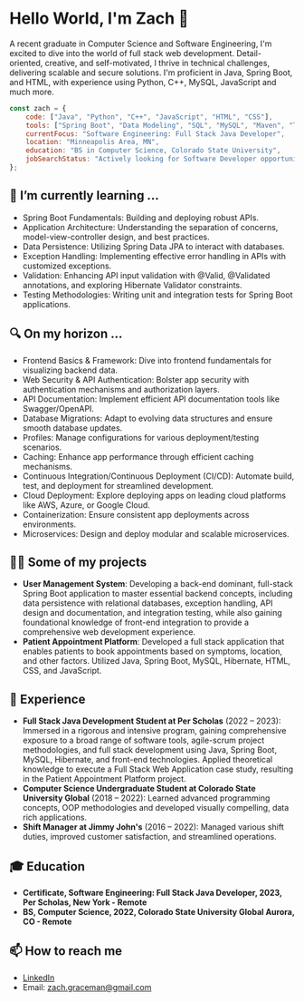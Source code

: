 # Hello World, I'm Zach 👋

A recent graduate in Computer Science and Software Engineering, I'm excited to dive into the world of full stack web development. Detail-oriented, creative, and self-motivated, I thrive in technical challenges, delivering scalable and secure solutions. I'm proficient in Java, Spring Boot, and HTML, with experience using Python, C++, MySQL, JavaScript and much more.

```javascript
const zach = {
    code: ["Java", "Python", "C++", "JavaScript", "HTML", "CSS"],
    tools: ["Spring Boot", "Data Modeling", "SQL", "MySQL", "Maven", "Thymeleaf", "Lombok", "Hibernate", "JUnit", "Git"],
    currentFocus: "Software Engineering: Full Stack Java Developer",
    location: "Minneapolis Area, MN",
    education: "BS in Computer Science, Colorado State University",
    jobSearchStatus: "Actively looking for Software Developer opportunities",
};
```

## 🌱 I’m currently learning ...

- Spring Boot Fundamentals: Building and deploying robust APIs.
- Application Architecture: Understanding the separation of concerns, model-view-controller design, and best practices.
- Data Persistence: Utilizing Spring Data JPA to interact with databases.
- Exception Handling: Implementing effective error handling in APIs with customized exceptions.
- Validation: Enhancing API input validation with @Valid, @Validated annotations, and exploring Hibernate Validator constraints.
- Testing Methodologies: Writing unit and integration tests for Spring Boot applications.

## 🔍 On my horizon ...

- Frontend Basics & Framework: Dive into frontend fundamentals for visualizing backend data.
- Web Security & API Authentication: Bolster app security with authentication mechanisms and authorization layers.
- API Documentation: Implement efficient API documentation tools like Swagger/OpenAPI.
- Database Migrations: Adapt to evolving data structures and ensure smooth database updates.
- Profiles: Manage configurations for various deployment/testing scenarios.
- Caching: Enhance app performance through efficient caching mechanisms.
- Continuous Integration/Continuous Deployment (CI/CD): Automate build, test, and deployment for streamlined development.
- Cloud Deployment: Explore deploying apps on leading cloud platforms like AWS, Azure, or Google Cloud.
- Containerization: Ensure consistent app deployments across environments.
- Microservices: Design and deploy modular and scalable microservices.

## 👨‍💻 Some of my projects

- **User Management System**: Developing a back-end dominant, full-stack Spring Boot application to master essential backend concepts, including data persistence with relational databases, exception handling, API design and documentation, and integration testing, while also gaining foundational knowledge of front-end integration to provide a comprehensive web development experience.
- **Patient Appointment Platform**: Developed a full stack application that enables patients to book appointments based on symptoms, location, and other factors. Utilized Java, Spring Boot, MySQL, Hibernate, HTML, CSS, and JavaScript.

## 💼 Experience

- **Full Stack Java Development Student at Per Scholas** (2022 – 2023): Immersed in a rigorous and intensive program, gaining comprehensive exposure to a broad range of software tools, agile-scrum project methodologies, and full stack development using Java, Spring Boot, MySQL, Hibernate, and front-end technologies. Applied theoretical knowledge to execute a Full Stack Web Application case study, resulting in the Patient Appointment Platform project.
- **Computer Science Undergraduate Student at Colorado State University Global** (2018 – 2022): Learned advanced programming concepts, OOP methodologies and developed visually compelling, data rich applications.
- **Shift Manager at Jimmy John's** (2016 – 2022): Managed various shift duties, improved customer satisfaction, and streamlined operations.

## 🎓 Education

- **Certificate, Software Engineering: Full Stack Java Developer, 2023, Per Scholas, New York - Remote**
- **BS, Computer Science, 2022, Colorado State University Global Aurora, CO - Remote**

## 📫 How to reach me

- [LinkedIn](https://www.linkedin.com/in/zachary-graceman/)
- Email: [zach.graceman@gmail.com](mailto:zach.graceman@gmail.com)
